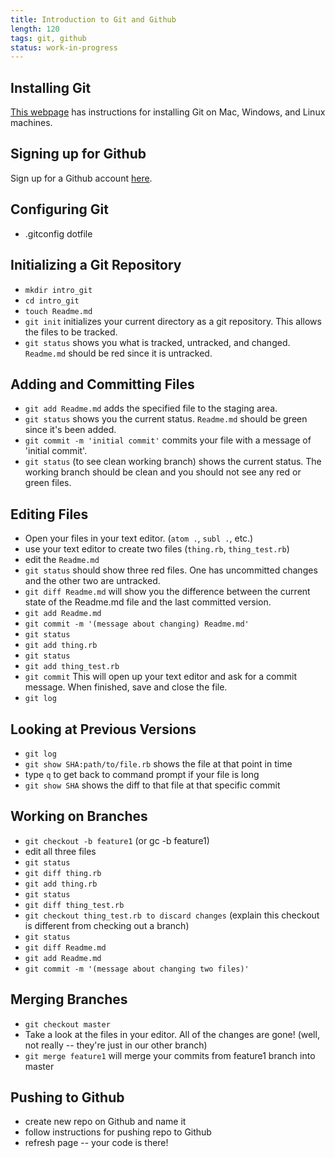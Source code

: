 ```yaml
---
title: Introduction to Git and Github
length: 120
tags: git, github
status: work-in-progress
---
```


## Installing Git

[This webpage](http://git-scm.com/book/en/v2/Getting-Started-Installing-Git) has instructions for installing Git on Mac, Windows, and Linux machines. 

## Signing up for Github

Sign up for a Github account [here](https://github.com/).

## Configuring Git

* .gitconfig dotfile

## Initializing a Git Repository

* `mkdir intro_git`
* `cd intro_git`
* `touch Readme.md`
* `git init` initializes your current directory as a git repository. This allows the files to be tracked. 
* `git status` shows you what is tracked, untracked, and changed. `Readme.md` should be red since it is untracked.

## Adding and Committing Files

* `git add Readme.md` adds the specified file to the staging area.
* `git status` shows you the current status. `Readme.md` should be green since it's been added. 
* `git commit -m 'initial commit'` commits your file with a message of 'initial commit'. 
* `git status` (to see clean working branch) shows the current status. The working branch should be clean and you should not see any red or green files.

## Editing Files

* Open your files in your text editor. (`atom .`, `subl .`, etc.)
* use your text editor to create two files (`thing.rb`, `thing_test.rb`)
* edit the `Readme.md`
* `git status` should show three red files. One has uncommitted changes and the other two are untracked.
* `git diff Readme.md` will show you the difference between the current state of the Readme.md file and the last committed version.
* `git add Readme.md`
* `git commit -m '(message about changing) Readme.md'`
* `git status`
* `git add thing.rb`
* `git status`
* `git add thing_test.rb`
* `git commit` This will open up your text editor and ask for a commit message. When finished, save and close the file. 
* `git log`

## Looking at Previous Versions

* `git log`
* `git show SHA:path/to/file.rb` shows the file at that point in time
* type `q` to get back to command prompt if your file is long 
* `git show SHA` shows the diff to that file at that specific commit

## Working on Branches

* `git checkout -b feature1` (or gc -b feature1)
* edit all three files
* `git status`
* `git diff thing.rb`
* `git add thing.rb`
* `git status`
* `git diff thing_test.rb`
* `git checkout thing_test.rb to discard changes` (explain this checkout is different from checking out a branch)
* `git status`
* `git diff Readme.md`
* `git add Readme.md`
* `git commit -m '(message about changing two files)'`

## Merging Branches

* `git checkout master`
* Take a look at the files in your editor. All of the changes are gone! (well, not really -- they're just in our other branch)
* `git merge feature1` will merge your commits from feature1 branch into master

## Pushing to Github

* create new repo on Github and name it
* follow instructions for pushing repo to Github
* refresh page -- your code is there!
